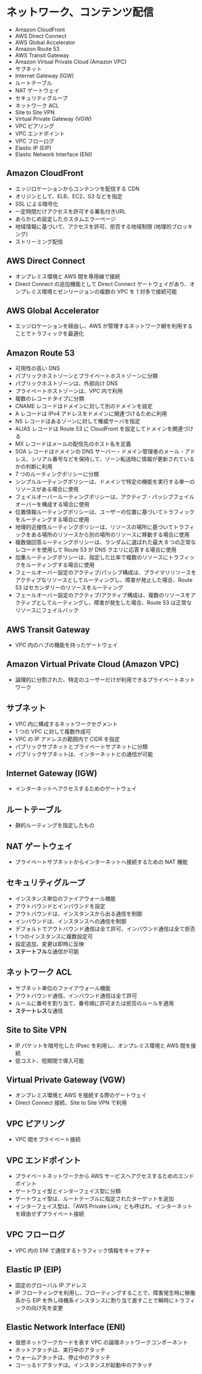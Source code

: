 # ネットワーク、コンテンツ配信

* Amazon CloudFront
* AWS Direct Connect
* AWS Global Accelerator
* Amazon Route 53
* AWS Transit Gateway
* Amazon Virtual Private Cloud (Amazon VPC)
* サブネット
* Internet Gateway (IGW)
* ルートテーブル
* NAT ゲートウェイ
* セキュリティグループ
* ネットワーク ACL
* Site to Site VPN
* Virtual Private Gateway (VGW)
* VPC ピアリング
* VPC エンドポイント
* VPC フローログ
* Elastic IP (EIP)
* Elastic Network Interface (ENI)

## Amazon CloudFront
* エッジロケーションからコンテンツを配信する CDN
* オリジンとして、ELB、EC2、S3 などを指定
* SSL による暗号化
* 一定時間だけアクセスを許可する署名付きURL
* あらかじめ設定したカスタムエラーページ
* 地域情報に基づいて、アクセスを許可、拒否する地域制限 (地理的ブロッキング)
* ストリーミング配信

## AWS Direct Connect
* オンプレミス環境と AWS 間を専用線で接続
* Direct Connect の追加機能として Direct Connect ゲートウェイがあり、オンプレミス環境とゼンリージョンの複数の VPC を 1 対多で接続可能

## AWS Global Accelerator
* エッジロケーションを経由し、AWS が管理するネットワーク網を利用することでトラフィックを最適化

## Amazon Route 53
* 可用性の高い DNS
* パブリックホストゾーンとプライベートホストゾーンに分類 
* パブリックホストゾーンは、外部向け DNS
* プライベートホストゾーンは、VPC 内で利用
* 複数のレコードタイプに分類
* CNAME レコードはドメインに対して別のドメインを設定
* A レコードは IPv4 アドレスをドメインに関連づけるために利用
* NS レコードはあるゾーンに対して権威サーバを指定
* ALIAS レコードは Route 53 に CloudFront を設定してドメインを関連づける
* MX レコードはメールの配信先のホスト名を定義
* SOA レコードはドメインの DNS サーバー・ドメイン管理者のメール・アドレス、シリアル番号などを保持して、ゾーン転送時に情報が更新されているかの判断に利用
* 7 つのルーティングポリシーに分類
* シンプルルーティングポリシーは、ドメインで特定の機能を実行する単一のリソースがある場合に使用
* フェイルオーバールーティングポリシーは、アクティブ・パッシブフェイルオーバーを構成する場合に使用
* 位置情報ルーティングポリシーは、ユーザーの位置に基づいてトラフィックをルーティングする場合に使用
* 地理的近接性ルーティングポリシーは、リソースの場所に基づいてトラフィックをある場所のリソースから別の場所のリソースに移動する場合に使用
* 複数値回答ルーティングポリシーは、ランダムに選ばれた最大 8 つの正常なレコードを使用して Route 53 が DNS クエリに応答する場合に使用
* 加重ルーティングポリシーは、指定した比率で複数のリソースにトラフィックをルーティングする場合に使用
* フェールオーバー設定のアクティブ/パッシブ構成は、プライマリリソースをアクティブなリソースとしてルーティングし、障害が発止した場合、Route 53 はセカンダリーのリソースをルーティング
* フェールオーバー設定のアクティブ/アクティブ構成は、複数のリソースをアクティブとしてルーティングし、障害が発生した場合、Route 53 は正常なリソースにフェイルバック

## AWS Transit Gateway
* VPC 内のハブの機能を持ったゲートウェイ

## Amazon Virtual Private Cloud (Amazon VPC)
* 論理的に分割された、特定のユーザーだけが利用できるプライベートネットワーク

## サブネット
* VPC 内に構成するネットワークセグメント
* 1 つの VPC に対して複数作成可
* VPC の IP アドレスの範囲内で CIDR を指定
* パブリックサブネットとプライベートサブネットに分類
* パブリックサブネットは、インターネットとの通信が可能

## Internet Gateway (IGW)
* インターネットへアクセスするためのゲートウェイ

## ルートテーブル
* 静的ルーティングを指定したもの

## NAT ゲートウェイ
* プライベートサブネットからインターネットへ接続するための NAT 機能

## セキュリティグループ
* インスタンス単位のファイアウォール機能
* アウトバウンドとインバウンドを設定
* アウトバウンドは、インスタンスから出る通信を制御
* インバウンドは、インスタンスへの通信を制御
* デフォルトでアウトバウンド通信は全て許可、インバウンド通信は全て拒否
* 1 つのインスタンスに複数設定可
* 設定追加、変更は即時に反映
* **ステートフル**な通信が可能

## ネットワーク ACL
* サブネット単位のファイアウォール機能
* アウトバウンド通信、インバウンド通信は全て許可
* ルールに番号を割り当て、番号順に許可または拒否のルールを適用
* **ステートレス**な通信

## Site to Site VPN
* IP パケットを暗号化した IPsec を利用し、オンプレミス環境と AWS 間を接続
* 低コスト、短期間で導入可能

## Virtual Private Gateway (VGW)
* オンプレミス環境と AWS を接続する際のゲートウェイ
* Direct Connect 接続、Site to Site VPN で利用

## VPC ピアリング
* VPC 間をプライベート接続

## VPC エンドポイント
* プライベートネットワークから AWS サービスへアクセスするためのエンドポイント
* ゲートウェイ型とインターフェイス型に分類
* ゲートウェイ型は、ルートテーブルに指定されたターゲットを追加
* インターフェイス型は、「AWS Private Link」とも呼ばれ、インターネットを経由せずプライベート接続

## VPC フローログ
* VPC 内の ENI で通信するトラフィック情報をキャプチャ

## Elastic IP (EIP)
* 固定のグローバル IP アドレス
* IP フローティングを利用し、フローティングすることで、障害発生時に稼働系から EIP を外し待機系インスタンスに割り当て直すことで瞬時にトラフィックの向け先を変更

## Elastic Network Interface (ENI)
* 仮想ネットワークカードを表す VPC の論理ネットワークコンポーネント
* ホットアタッチは、実行中のアタッチ
* ウォームアタッチは、停止中のアタッチ
* コーっるドアタッチは。インスタンスが起動中のアタッチ
